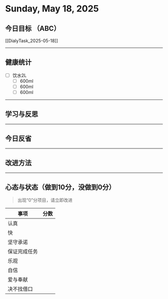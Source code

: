 # Sunday, May 18, 2025

## 今日目标 （ABC）

[[DialyTask_2025-05-18]]

---

## 健康统计

- [ ] 饮水2L
  - [ ] 600ml
  - [ ] 600ml
  - [ ] 600ml

---

## 学习与反思

---

## 今日反省

---

## 改进方法

---

## 心态与状态（做到10分，没做到0分）

> 出现“0”分项目，请立即改进

| 事项         | 分数 |
| ------------ | ---- |
| 认真         |      |
| 快           |      |
| 坚守承诺     |      |
| 保证完成任务 |      |
| 乐观         |      |
| 自信         |      |
| 爱与奉献     |      |
| 决不找借口   |      |
